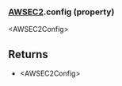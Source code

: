 ### [AWSEC2](AWSEC2.md).config (property)




&lt;AWSEC2Config&gt;

Returns
----------
* &lt;AWSEC2Config&gt;

